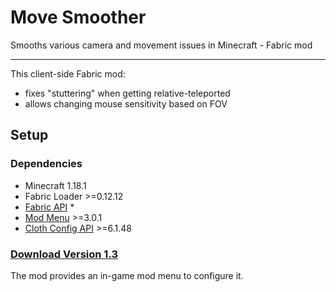# Move Smoother

Smooths various camera and movement issues in Minecraft - Fabric mod

---

This client-side Fabric mod:
* fixes "stuttering" when getting relative-teleported
* allows changing mouse sensitivity based on FOV

## Setup

### Dependencies

* Minecraft 1.18.1
* Fabric Loader >=0.12.12
* [Fabric API](https://www.curseforge.com/minecraft/mc-mods/fabric-api) *
* [Mod Menu](https://www.curseforge.com/minecraft/mc-mods/modmenu) >=3.0.1
* [Cloth Config API](https://www.curseforge.com/minecraft/mc-mods/cloth-config) >=6.1.48

### [Download Version 1.3](https://gitlab.com/aecsocket/move-smoother/-/jobs/artifacts/master/raw/build/libs/move-smoother-1.3.jar?job=build)

The mod provides an in-game mod menu to configure it.
